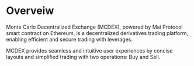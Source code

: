 # Overveiw

Monte Carlo Decentralized Exchange (MCDEX), powered by Mai Protocol smart contract on Ethereum, is a decentralized derivatives trading platform, enabling efficient and secure trading with leverages. 

MCDEX provides seamless and intuitive user experiences by concise layouts and simplified trading with two operations: Buy and Sell.

